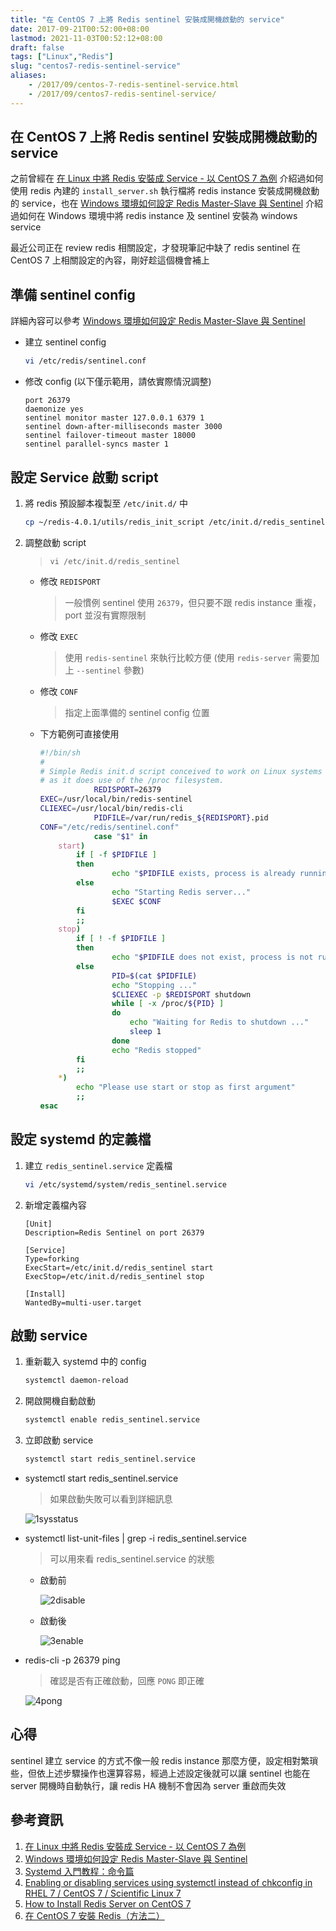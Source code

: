 ```yaml
---
title: "在 CentOS 7 上將 Redis sentinel 安裝成開機啟動的 service"
date: 2017-09-21T00:52:00+08:00
lastmod: 2021-11-03T00:52:12+08:00
draft: false
tags: ["Linux","Redis"]
slug: "centos7-redis-sentinel-service"
aliases:
    - /2017/09/centos-7-redis-sentinel-service.html
    - /2017/09/centos7-redis-sentinel-service/
---
```

## 在 CentOS 7 上將 Redis sentinel 安裝成開機啟動的 service

之前曾經在 [在 Linux 中將 Redis 安裝成 Service - 以 CentOS 7 為例](/centos7-redis-service) 介紹過如何使用 redis 內建的 `install_server.sh` 執行檔將 redis instance 安裝成開機啟動的 service，也在 [Windows 環境如何設定 Redis Master-Slave 與 Sentinel](/windows-redis-master-slave-sentinel) 介紹過如何在 Windows 環境中將 redis instance 及 sentinel 安裝為 windows service

最近公司正在 review redis 相關設定，才發現筆記中缺了 redis sentinel 在 CentOS 7 上相關設定的內容，剛好趁這個機會補上

## 準備 sentinel config

詳細內容可以參考 [Windows 環境如何設定 Redis Master-Slave 與 Sentinel](/windows-redis-master-slave-sentinel)

* 建立 sentinel config

    ```bash
    vi /etc/redis/sentinel.conf
    ```

* 修改 config (以下僅示範用，請依實際情況調整)

    ```config
    port 26379
    daemonize yes
    sentinel monitor master 127.0.0.1 6379 1
    sentinel down-after-milliseconds master 3000
    sentinel failover-timeout master 18000
    sentinel parallel-syncs master 1
    ```

## 設定 Service 啟動 script

1. 將 redis 預設腳本複製至 `/etc/init.d/` 中

    ```bash
    cp ~/redis-4.0.1/utils/redis_init_script /etc/init.d/redis_sentinel
    ```

2. 調整啟動 script

    > `vi /etc/init.d/redis_sentinel`

    * 修改 `REDISPORT`

        > 一般慣例 sentinel 使用 `26379`，但只要不跟 redis instance 重複， port 並沒有實際限制

    * 修改 `EXEC`

        > 使用 `redis-sentinel` 來執行比較方便 (使用 `redis-server` 需要加上 `--sentinel` 參數)

    * 修改 `CONF`

        > 指定上面準備的 sentinel config 位置

    * 下方範例可直接使用

        ```bash
        #!/bin/sh
        #
        # Simple Redis init.d script conceived to work on Linux systems
        # as it does use of the /proc filesystem.
                    REDISPORT=26379
        EXEC=/usr/local/bin/redis-sentinel
        CLIEXEC=/usr/local/bin/redis-cli
                    PIDFILE=/var/run/redis_${REDISPORT}.pid
        CONF="/etc/redis/sentinel.conf"
                    case "$1" in
            start)
                if [ -f $PIDFILE ]
                then
                        echo "$PIDFILE exists, process is already running or crashed"
                else
                        echo "Starting Redis server..."
                        $EXEC $CONF
                fi
                ;;
            stop)
                if [ ! -f $PIDFILE ]
                then
                        echo "$PIDFILE does not exist, process is not running"
                else
                        PID=$(cat $PIDFILE)
                        echo "Stopping ..."
                        $CLIEXEC -p $REDISPORT shutdown
                        while [ -x /proc/${PID} ]
                        do
                            echo "Waiting for Redis to shutdown ..."
                            sleep 1
                        done
                        echo "Redis stopped"
                fi
                ;;
            *)
                echo "Please use start or stop as first argument"
                ;;
        esac
        ```

## 設定 systemd 的定義檔

1. 建立 `redis_sentinel.service` 定義檔

    ```bash
    vi /etc/systemd/system/redis_sentinel.service
    ```

2. 新增定義檔內容

    ```config
    [Unit] 
    Description=Redis Sentinel on port 26379
    
    [Service] 
    Type=forking
    ExecStart=/etc/init.d/redis_sentinel start
    ExecStop=/etc/init.d/redis_sentinel stop
    
    [Install]
    WantedBy=multi-user.target
    ```

## 啟動 service

1. 重新載入 systemd 中的 config

    ```bash
    systemctl daemon-reload
    ```

2. 開啟開機自動啟動

    ```bash
    systemctl enable redis_sentinel.service
    ```

3. 立即啟動 service

    ```bash
    systemctl start redis_sentinel.service
    ```

* systemctl start redis_sentinel.service

    > 如果啟動失敗可以看到詳細訊息

    ![1sysstatus](https://user-images.githubusercontent.com/3851540/30655896-dad51f08-9e64-11e7-842f-a3400a54ddaa.png)

* systemctl list-unit-files | grep -i redis_sentinel.service

    > 可以用來看 redis_sentinel.service 的狀態

  * 啟動前

    ![2disable](https://user-images.githubusercontent.com/3851540/30655893-dad02da4-9e64-11e7-879c-efc2e5a499c8.png)

  * 啟動後

    ![3enable](https://user-images.githubusercontent.com/3851540/30655895-dad10c42-9e64-11e7-8409-d86457001888.png)

* redis-cli -p 26379 ping

    > 確認是否有正確啟動，回應 `PONG` 即正確

    ![4pong](https://user-images.githubusercontent.com/3851540/30655894-dad0c9ee-9e64-11e7-8880-20d9e9a23585.png)

## 心得

sentinel 建立 service 的方式不像一般 redis instance 那麼方便，設定相對繁瑣些，但依上述步驟操作也還算容易，經過上述設定後就可以讓 sentinel 也能在 server 開機時自動執行，讓 redis HA 機制不會因為 server 重啟而失效

## 參考資訊

1. [在 Linux 中將 Redis 安裝成 Service - 以 CentOS 7 為例](/centos7-redis-service)
2. [Windows 環境如何設定 Redis Master-Slave 與 Sentinel](/windows-redis-master-slave-sentinel)
3. [Systemd 入門教程：命令篇](http://www.ruanyifeng.com/blog/2016/03/systemd-tutorial-commands.html)
4. [Enabling or disabling services using systemctl instead of chkconfig in RHEL 7 / CentOS 7 / Scientific Linux 7](http://microdevsys.com/wp/enabling-or-disabling-services-using-systemctl-instead-of-chkconfig-in-rhel-7-centos-7-scientific-linux-7/)
5. [How to Install Redis Server on CentOS 7](https://linoxide.com/storage/install-redis-server-centos-7/)
6. [在 CentOS 7 安裝 Redis（方法二）](https://dotblogs.com.tw/supershowwei/2016/02/02/112238)
